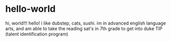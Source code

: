# hello-world
hi, world!!!
hello! i like dubstep, cats, sushi. im in advanced english language arts, and am able to take the reading sat's in 7th grade to get into duke TIP (talent identification program)
